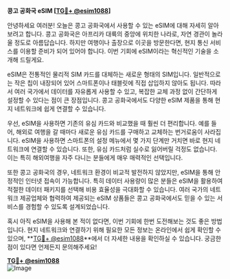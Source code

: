 **콩고 공화국 eSIM [[TG💪+ @esim1088](https://t.me/s/esim1088)]**

안녕하세요 여러분! 오늘은 콩고 공화국에서 사용할 수 있는 eSIM에 대해 자세히 알아보려고 합니다. 콩고 공화국은 아프리카 대륙의 중앙에 위치한 나라로, 자연 경관이 놀라울 정도로 아름답습니다. 하지만 여행이나 출장으로 이곳을 방문한다면, 현지 통신 서비스를 이용할 준비가 되어 있어야 합니다. 이번 기회에 eSIM이라는 혁신적인 기술을 소개해 드릴게요.

eSIM은 전통적인 물리적 SIM 카드를 대체하는 새로운 형태의 SIM입니다. 일반적으로는 작은 칩이 내장되어 있어 스마트폰이나 태블릿에 직접 삽입하지 않아도 됩니다. 따라서 여러 국가에서 데이터를 자유롭게 사용할 수 있고, 복잡한 교체 과정 없이 간단하게 설정할 수 있다는 점이 큰 장점입니다. 콩고 공화국에서도 다양한 eSIM 제품을 통해 현지 네트워크에 쉽게 연결할 수 있습니다.

우선, eSIM을 사용하면 기존의 유심 카드와 비교했을 때 훨씬 더 편리합니다. 예를 들어, 해외로 여행을 갈 때마다 새로운 유심 카드를 구매하고 교체하는 번거로움이 사라집니다. eSIM을 사용하면 스마트폰의 설정 메뉴에서 몇 가지 단계만 거치면 바로 현지 네트워크에 연결할 수 있습니다. 또한, 유심 카드처럼 실수로 잃어버릴 걱정도 없습니다. 이는 특히 해외여행을 자주 다니는 분들에게 매우 매력적인 선택입니다.

또한 콩고 공화국의 경우, 네트워크 환경이 비교적 발전하지 않았지만, eSIM을 통해 안정적인 인터넷 접속이 가능합니다. 특히 데이터 사용량이 많은 분들은 eSIM을 활용하여 적절한 데이터 패키지를 선택해 비용 효율성을 극대화할 수 있습니다. 여러 국가의 네트워크 제공업체와 협력하여 제공되는 eSIM 상품들은 콩고 공화국에서도 믿을 수 있는 서비스를 경험할 수 있도록 설계되었습니다.

혹시 아직 eSIM을 사용해 본 적이 없다면, 이번 기회에 한번 도전해보는 것도 좋은 방법입니다. 현지 네트워크와 연결하기 위해 필요한 모든 정보는 온라인에서 쉽게 확인할 수 있으며, **[TG💪+ @esim1088](https://t.me/s/esim1088)**에서 더 자세한 내용을 확인하실 수 있습니다. 궁금한 점이 있다면 언제든지 문의해주세요!

**[TG💪+ @esim1088](https://t.me/s/esim1088)**  
![Image](https://i.postimg.cc/Y0z9fWf4/image.png)